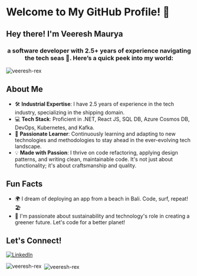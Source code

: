 # Welcome to My GitHub Profile! 👋
<h2>Hey there! I'm Veeresh Maurya </h2>
<h3 align="center">a software developer with 2.5+ years of experience navigating the tech seas 🌊. Here’s a quick peek into my world:</h3>

<p align="left"> <img src="https://komarev.com/ghpvc/?username=veeresh-rex&label=Profile%20views&color=0e75b6&style=flat" alt="veeresh-rex" /> </p>


## About Me

- 🛠️ **Industrial Expertise**: I have 2.5 years of experience in the tech industry, specializing in the shipping domain.
- 💻 **Tech Stack**: Proficient in .NET, React JS, SQL DB, Azure Cosmos DB, DevOps, Kubernetes, and Kafka.
- 🌟 **Passionate Learner**: Continuously learning and adapting to new technologies and methodologies to stay ahead in the ever-evolving tech landscape.
- 💡 **Made with Passion**: I thrive on code refactoring, applying design patterns, and writing clean, maintainable code. It's not just about functionality; it's about craftsmanship and quality.

## Fun Facts

- 🌍 I dream of deploying an app from a beach in Bali. Code, surf, repeat! 🏖️
- 🌱 I'm passionate about sustainability and technology's role in creating a greener future. Let's code for a better planet!
  
## Let's Connect!

[![LinkedIn](https://img.shields.io/badge/LinkedIn-Connect-blue?style=flat-square&logo=linkedin)](https://linkedin.com/in/veeresh-maurya) 
<!--

<h3 align="left">Connect with me:</h3>
<p align="left">
<a href="https://dev.to/veereshrex" target="blank"><img align="center" src="https://cdn.jsdelivr.net/npm/simple-icons@3.0.1/icons/dev-dot-to.svg" alt="veereshrex" height="30" width="40" /></a>
<a href="https://twitter.com/maurya_veeresh" target="blank"><img align="center" src="https://cdn.jsdelivr.net/npm/simple-icons@3.0.1/icons/twitter.svg" alt="maurya_veersh" height="30" width="40" /></a>
<a href="https://linkedin.com/in/veeresh-maurya" target="blank"><img align="center" src="https://cdn.jsdelivr.net/npm/simple-icons@3.0.1/icons/linkedin.svg" alt="veeresh-maurya" height="30" width="40" /></a>
<a href="https://stackoverflow.com/users/14395865" target="blank"><img align="center" src="https://cdn.jsdelivr.net/npm/simple-icons@3.0.1/icons/stackoverflow.svg" alt="veeresh-rex" height="30" width="40" /></a>
<a href="https://fb.com/veeresh.maurya" target="blank"><img align="center" src="https://cdn.jsdelivr.net/npm/simple-icons@3.0.1/icons/facebook.svg" alt="veeresh.maurya" height="30" width="40" /></a>
<a href="https://instagram.com/veeresh_rex" target="blank"><img align="center" src="https://cdn.jsdelivr.net/npm/simple-icons@3.0.1/icons/instagram.svg" alt="veeresh-rex" height="30" width="40" /></a>
<a href="https://medium.com/@mauryaveeresh" target="blank"><img align="center" src="https://cdn.jsdelivr.net/npm/simple-icons@3.0.1/icons/medium.svg" alt="@mauryaveeresh" height="30" width="40" /></a>
<a href="https://www.codechef.com/users/veeresh_rex" target="blank"><img align="center" src="https://cdn.jsdelivr.net/npm/simple-icons@3.1.0/icons/codechef.svg" alt="veeresh_rex" height="30" width="40" /></a>
<a href="https://www.hackerrank.com/veeresh_rex" target="blank"><img align="center" src="https://cdn.jsdelivr.net/npm/simple-icons@3.0.1/icons/hackerrank.svg" alt="veeresh_rex" height="30" width="40" /></a>
<a href="https://www.leetcode.com/veeresh_rex" target="blank"><img align="center" src="https://cdn.jsdelivr.net/npm/simple-icons@3.0.1/icons/leetcode.svg" alt="veeresh_rex" height="30" width="40" /></a>
<a href="https://www.hackerearth.com/@veeresh110" target="blank"><img align="center" src="https://cdn.jsdelivr.net/npm/simple-icons@3.0.1/icons/hackerearth.svg" alt="@veeresh110" height="30" width="40" /></a>
<a href="https://auth.geeksforgeeks.org/user/veeresh_rex/profile" target="blank"><img align="center" src="https://cdn.jsdelivr.net/npm/simple-icons@3.0.1/icons/geeksforgeeks.svg" alt="veeresh_rex/profile" height="30" width="40" /></a>
</p>

-->

<p><img align="left" src="https://github-readme-stats.vercel.app/api/top-langs?username=veeresh-rex&show_icons=true&locale=en&layout=compact" alt="veeresh-rex" /></p>

<p>&nbsp;<img align="center" src="https://github-readme-stats.vercel.app/api?username=veeresh-rex&show_icons=true&locale=en" alt="veeresh-rex" /></p>
